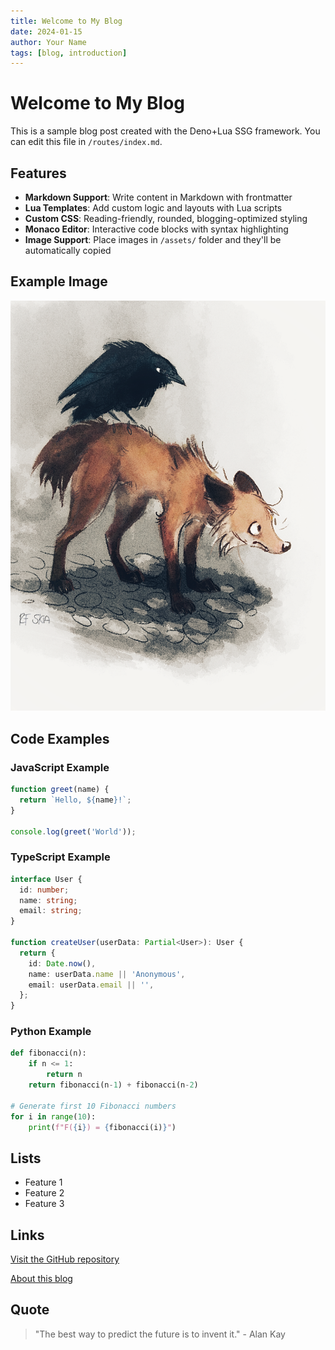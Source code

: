 ```yaml
---
title: Welcome to My Blog
date: 2024-01-15
author: Your Name
tags: [blog, introduction]
---
```


# Welcome to My Blog

This is a sample blog post created with the Deno+Lua SSG framework. You can edit this file in `/routes/index.md`.

## Features

- **Markdown Support**: Write content in Markdown with frontmatter
- **Lua Templates**: Add custom logic and layouts with Lua scripts
- **Custom CSS**: Reading-friendly, rounded, blogging-optimized styling
- **Monaco Editor**: Interactive code blocks with syntax highlighting
- **Image Support**: Place images in `/assets/` folder and they'll be automatically copied

## Example Image

![Sample Image](/assets/crow_fox.png)

## Code Examples

### JavaScript Example

```javascript
function greet(name) {
  return `Hello, ${name}!`;
}

console.log(greet('World'));
```

### TypeScript Example

```typescript
interface User {
  id: number;
  name: string;
  email: string;
}

function createUser(userData: Partial<User>): User {
  return {
    id: Date.now(),
    name: userData.name || 'Anonymous',
    email: userData.email || '',
  };
}
```

### Python Example

```python
def fibonacci(n):
    if n <= 1:
        return n
    return fibonacci(n-1) + fibonacci(n-2)

# Generate first 10 Fibonacci numbers
for i in range(10):
    print(f"F({i}) = {fibonacci(i)}")
```

## Lists

- Feature 1
- Feature 2
- Feature 3

## Links

[Visit the GitHub repository](https://github.com/Nergy101/deno-lua-ssg)

[About this blog](/about)

## Quote

> "The best way to predict the future is to invent it." - Alan Kay
